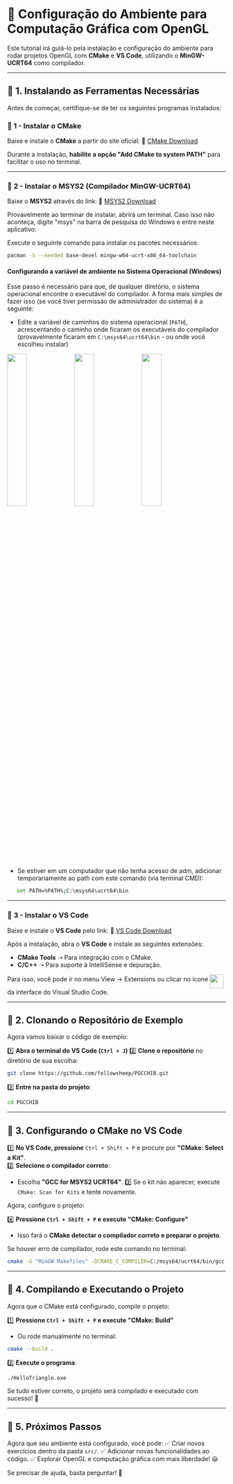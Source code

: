 # 🚀 Configuração do Ambiente para Computação Gráfica com OpenGL

Este tutorial irá guiá-lo pela instalação e configuração do ambiente para rodar projetos OpenGL com **CMake** e **VS Code**, utilizando o **MinGW-UCRT64** como compilador.

---

## 📌 1. Instalando as Ferramentas Necessárias

Antes de começar, certifique-se de ter os seguintes programas instalados:

### 🔹 **1 - Instalar o CMake**
Baixe e instale o **CMake** a partir do site oficial:
🔗 [CMake Download](https://cmake.org/download/)

Durante a instalação, **habilite a opção "Add CMake to system PATH"** para facilitar o uso no terminal.

---

### 🔹 **2 - Instalar o MSYS2 (Compilador MinGW-UCRT64)**
Baixe o **MSYS2** através do link:
🔗 [MSYS2 Download](https://www.msys2.org/)

Provavelmente ao terminar de instalar, abrirá um terminal. Caso isso não aconteça, digite "msys" na barra de pesquisa do Windows e entre neste aplicativo:

Execute o seguinte comando para instalar os pacotes necessários:

```sh
pacman -S --needed base-devel mingw-w64-ucrt-x86_64-toolchain
```

#### Configurando a variável de ambiente no Sistema Operacional (Windows)

Esse passo é necessário para que, de qualquer diretório, o sistema operacional encontre o executável do compilador. A forma mais simples de fazer isso (se você tiver permissão de administrador do sistema) é a seguinte:
 - Edite a variável de caminhos do sistema operacional (`PATH`), acrescentando o caminho onde ficaram os executáveis do compilador (provavelmente ficaram em `C:\msys64\ucrt64\bin` - ou onde você escolheu instalar)

<img src="https://github.com/user-attachments/assets/645846a5-38e2-4a26-a307-a961afb80116" alt="" style="width:30%; height:auto;" align="middle"/>
<img src="https://github.com/user-attachments/assets/89bc66d1-c269-45ac-9f5f-e528325a9e95" alt="" style="width:30%; height:auto;" align="middle"/>
<img src="https://github.com/user-attachments/assets/25c305fa-239c-4119-afd3-20d8dbf318e6" alt="" style="width:30%; height:auto;" align="middle"/>

 - Se estiver em um computador que não tenha acesso de adm, adicionar temporariamente ao path com este comando (via terminal CMD): 
```sh
   set PATH=%PATH%;C:\msys64\ucrt64\bin
```
---

### 🔹 **3 - Instalar o VS Code**
Baixe e instale o **VS Code** pelo link:
🔗 [VS Code Download](https://code.visualstudio.com/)

Após a instalação, abra o **VS Code** e instale as seguintes extensões:

- **CMake Tools** ➝ Para integração com o CMake.
- **C/C++** ➝ Para suporte à IntelliSense e depuração.
  
Para isso, você pode ir no menu View -> Extensions ou clicar no ícone <img src="https://github.com/user-attachments/assets/ce6873db-1dbb-4a74-887f-4ea90f90dfc4" alt="" width="32" align="middle" /> da interface do Visual Studio Code.

---

## 📌 2. Clonando o Repositório de Exemplo

Agora vamos baixar o código de exemplo:

1️⃣ **Abra o terminal do VS Code (`Ctrl + J`)**
2️⃣ **Clone o repositório** no diretório de sua escolha:

```sh
git clone https://github.com/fellowsheep/PGCCHIB.git
```

3️⃣ **Entre na pasta do projeto**:

```sh
cd PGCCHIB
```

---

## 📌 3. Configurando o CMake no VS Code

1️⃣ **No VS Code, pressione** `Ctrl + Shift + P` e procure por **"CMake: Select a Kit"**.  
2️⃣ **Selecione o compilador correto**:
   - Escolha **"GCC for MSYS2 UCRT64"**.
3️⃣ Se o kit não aparecer, execute `CMake: Scan for Kits` e tente novamente.

Agora, configure o projeto:

4️⃣ **Pressione `Ctrl + Shift + P` e execute "CMake: Configure"**
   - Isso fará o **CMake detectar o compilador correto e preparar o projeto**.

Se houver erro de compilador, rode este comando no terminal:

```sh
cmake -G "MinGW Makefiles" -DCMAKE_C_COMPILER=C:/msys64/ucrt64/bin/gcc.exe -DCMAKE_CXX_COMPILER=C:/msys64/ucrt64/bin/g++.exe
```

---

## 📌 4. Compilando e Executando o Projeto

Agora que o CMake está configurado, compile o projeto:

1️⃣ **Pressione `Ctrl + Shift + P` e execute "CMake: Build"**
   - Ou rode manualmente no terminal:

   ```sh
   cmake --build .
   ```

2️⃣ **Execute o programa**:
   ```sh
   ./HelloTriangle.exe
   ```

Se tudo estiver correto, o projeto será compilado e executado com sucesso! 🚀

---

## 📌 5. Próximos Passos

Agora que seu ambiente está configurado, você pode:
✅ Criar novos exercícios dentro da pasta `src/`.
✅ Adicionar novas funcionalidades ao código.
✅ Explorar OpenGL e computação gráfica com mais liberdade! 😃

Se precisar de ajuda, basta perguntar! 🚀

